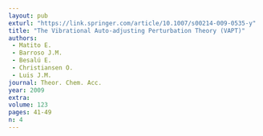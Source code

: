 ```yaml
---
layout: pub
exturl: "https://link.springer.com/article/10.1007/s00214-009-0535-y"
title: "The Vibrational Auto-adjusting Perturbation Theory (VAPT)"
authors:
 - Matito E.
 - Barroso J.M.
 - Besalú E.
 - Christiansen O.
 - Luis J.M.
journal: Theor. Chem. Acc.
year: 2009
extra: 
volume: 123
pages: 41-49
n: 4
---
```

